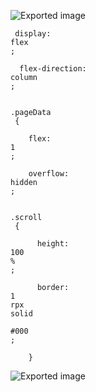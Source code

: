 ![Exported image](Exported%20image%2020240218135430-0%201.png)  
  

```
 display: 
flex
;
```

```
  flex-direction: 
column
;
```

```
  
.pageData
 {
```

```
    flex: 
1
;
```

```
    overflow: 
hidden
;
```

```
    
.scroll
 {
```

```
      height: 
100
%
;
```

```
      border: 
1
rpx 
solid
 
#000
;
```

```
    }
```

![Exported image](Exported%20image%2020240218135430-1%201.png)